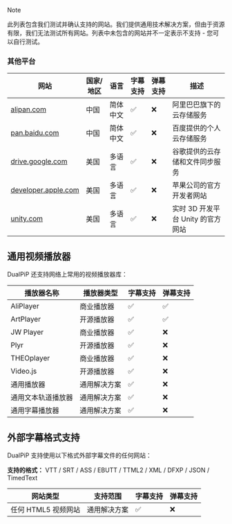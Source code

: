 > [!NOTE]
> 此列表包含我们测试并确认支持的网站。我们提供通用技术解决方案，但由于资源有限，我们无法测试所有网站。列表中未包含的网站并不一定表示不支持 - 您可以自行测试。

### 其他平台

| 网站                                                                          | 国家/地区 | 语言     | 字幕支持 | 弹幕支持 | 描述                              |
| ----------------------------------------------------------------------------- | --------- | -------- | -------- | -------- | --------------------------------- |
| <a href="https://alipan.com" target="_blank">alipan.com</a>                   | 中国      | 简体中文 | ✅       | ❌       | 阿里巴巴旗下的云存储服务          |
| <a href="https://pan.baidu.com" target="_blank">pan.baidu.com</a>             | 中国      | 简体中文 | ✅       | ❌       | 百度提供的个人云存储服务          |
| <a href="https://drive.google.com" target="_blank">drive.google.com</a>       | 美国      | 多语言   | ✅       | ❌       | 谷歌提供的云存储和文件同步服务    |
| <a href="https://developer.apple.com" target="_blank">developer.apple.com</a> | 美国      | 多语言   | ✅       | ❌       | 苹果公司的官方开发者网站          |
| <a href="https://unity.com" target="_blank">unity.com</a>                     | 美国      | 多语言   | ✅       | ❌       | 实时 3D 开发平台 Unity 的官方网站 |

## 通用视频播放器

DualPiP 还支持网络上常用的视频播放器库：

| 播放器名称         | 播放器类型   | 字幕支持 | 弹幕支持 |
| ------------------ | ------------ | -------- | -------- |
| AliPlayer          | 商业播放器   | ✅       | ✅       |
| ArtPlayer          | 开源播放器   | ✅       | ✅       |
| JW Player          | 商业播放器   | ✅       | ❌       |
| Plyr               | 开源播放器   | ✅       | ❌       |
| THEOplayer         | 商业播放器   | ✅       | ❌       |
| Video.js           | 开源播放器   | ✅       | ❌       |
| 通用播放器         | 通用解决方案 | ✅       | ❌       |
| 通用文本轨道播放器 | 通用解决方案 | ✅       | ❌       |
| 通用字幕播放器     | 通用解决方案 | ✅       | ❌       |

## 外部字幕格式支持

DualPiP 支持使用以下格式外部字幕文件的任何网站：

**支持的格式：** VTT / SRT / ASS / EBUTT / TTML2 / XML / DFXP / JSON / TimedText

| 网站类型            | 支持范围     | 字幕支持 | 弹幕支持 |
| ------------------- | ------------ | -------- | -------- |
| 任何 HTML5 视频网站 | 通用解决方案 | ✅       | ❌       |
